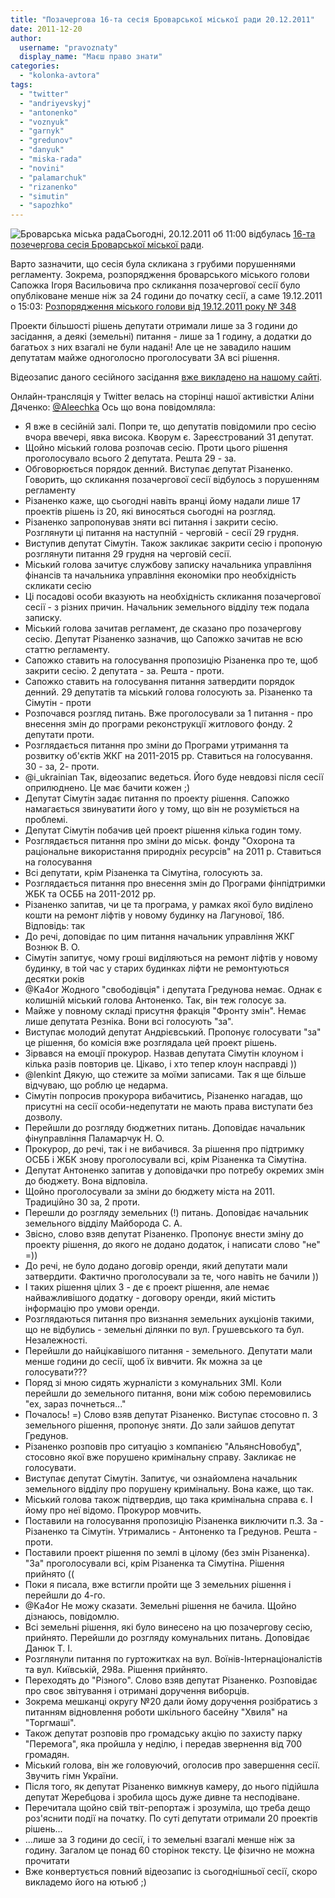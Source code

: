 ```yaml
---
title: "Позачергова 16-та сесія Броварської міської ради 20.12.2011"
date: 2011-12-20
author: 
  username: "pravoznaty"
  display_name: "Маєш право знати"
categories: 
  - "kolonka-avtora"
tags: 
  - "twitter"
  - "andriyevskyj"
  - "antonenko"
  - "voznyuk"
  - "garnyk"
  - "gredunov"
  - "danyuk"
  - "miska-rada"
  - "novini"
  - "palamarchuk"
  - "rizanenko"
  - "simutin"
  - "sapozhko"
---
```


![](https://mpz.brovary.org/wp-content/uploads/2011/12/Броварська-міська-рада.jpg "Броварська міська рада")Сьогодні, 20.12.2011 об 11:00 відбулась [16-та позечергова сесія Броварської міської ради](https://mpz.brovary.org/novini/terminove-sklikanna-pozacergovoi-sesii-za-1-den/ "Термінове скликання позачергової сесії за 1 день").

Варто зазначити, що сесія була скликана з грубими порушеннями регламенту. Зокрема, розпорядження броварського міського голови Сапожка Ігоря Васильовича про скликання позачергової сесії було опубліковане менше ніж за 24 години до початку сесії, а саме 19.12.2011 о 15:03: <!--more-->[Розпорядження міського голови від 19.12.2011 року № 348](https://www.slideshare.net/sergIlliukhin/348-19122011 "Розпорядження міського голови про скликання сесії")

Проекти більшості рішень депутати отримали лише за 3 години до засідання, а деякі (земельні) питання - лише за 1 годину, а додатки до багатьох з них взагалі не були надані! Але це не завадило нашим депутатам майже одноголосно проголосувати ЗА всі рішення.

Відеозапис даного сесійного засідання [вже викладено на нашому сайті](https://mpz.brovary.org/novini/video-miska-rada-20-12-2011/ "ВІДЕО: Позачергове 16-те сесійне засідання Броварської міської ради").

Онлайн-трансляція у Twitter велась на сторінці нашої активістки Аліни Дяченко: [@Аleechka](https://twitter.com/#%21/aleechka "Twitter Бровари") Ось що вона повідомляла:

- Я вже в сесійній залі. Попри те, що депутатів повідомили про сесію вчора ввечері, явка висока. Кворум є. Зареєстрований 31 депутат.
- Щойно міський голова розпочав сесію. Проти цього рішення проголосувало всього 2 депутата. Решта 29 - за.
- Обговорюється порядок денний. Виступає депутат Різаненко. Говорить, що скликання позачергової сесії відбулось з порушенням регламенту
- Різаненко каже, що сьогодні навіть вранці йому надали лише 17 проектів рішень із 20, які виносяться сьогодні на розгляд.
- Різаненко запропонував зняти всі питання і закрити сесію. Розглянути ці питання на наступній - черговій - сесії 29 грудня.
- Виступив депутат Сімутін. Також закликає закрити сесію і пропоную розглянути питання 29 грудня на черговій сесії.
- Міський голова зачитує службову записку начальника управління фінансів та начальника управління економіки про необхідність скликати сесію
- Ці посадові особи вказують на необхідність скликання позачергової сесії - з різних причин. Начальник земельного відділу теж подала записку.
- Міський голова зачитав регламент, де сказано про позачергову сесію. Депутат Різаненко зазначив, що Сапожко зачитав не всю статтю регламенту.
- Сапожко ставить на голосування пропозицію Різаненка про те, щоб закрити сесію. 2 депутата - за. Решта - проти.
- Сапожко ставить на голосування питання затвердити порядок денний. 29 депутатів та міський голова голосують за. Різаненко та Сімутін - проти
- Розпочався розгляд питань. Вже проголосували за 1 питання - про внесення змін до програми реконструкції житлового фонду. 2 депутати проти.
- Розглядається питання про зміни до Програми утримання та розвитку об'єктів ЖКГ на 2011-2015 рр. Ставиться на голосування. 30 - за, 2- проти.
- @i\_ukrainian Так, відеозапис ведеться. Його буде невдовзі після сесії оприлюднено. Це має бачити кожен ;)
- Депутат Сімутін задає питання по проекту рішення. Сапожко намагається звинуватити його у тому, що він не розуміється на проблемі.
- Депутат Сімутін побачив цей проект рішення кілька годин тому.
- Розглядається питання про зміни до міськ. фонду "Охорона та раціональне використання природніх ресурсів" на 2011 р. Ставиться на голосування
- Всі депутати, крім Різаненка та Сімутіна, голосують за.
- Розглядається питання про внесення змін до Програми фінпідтримки ЖБК та ОСББ на 2011-2012 рр.
- Різаненко запитав, чи це та програма, у рамках якої було виділено кошти на ремонт ліфтів у новому будинку на Лагунової, 18б. Відповідь: так
- До речі, доповідає по цим питання начальник управління ЖКГ Вознюк В. О.
- Сімутін запитує, чому гроші виділяються на ремонт ліфтів у новому будинку, в той час у старих будинках ліфти не ремонтуються десятки років
- @Ka4or Жодного "свободівція" і депутата Гредунова немає. Однак є колишній міський голова Антоненко. Так, він теж голосує за.
- Майже у повному складі присутня фракція "Фронту змін". Немає лише депутата Резніка. Вони всі голосують "за".
- Виступає молодий депутат Андрієвський. Пропонує голосувати "за" це рішення, бо комісія вже розглядала цей проект рішень.
- Зірвався на емоції прокурор. Назвав депутата Сімутін клоуном і кілька разів повторив це. Цікаво, і хто тепер клоун насправді ))
- @lenkint Дякую, що стежите за моїми записами. Так я ще більше відчуваю, що роблю це недарма.
- Сімутін попросив прокурора вибачитись, Різаненко нагадав, що присутні на сесії особи-недепутати не мають права виступати без дозволу.
- Перейшли до розгляду бюджетних питань. Доповідає начальник фінуправління Паламарчук Н. О.
- Прокурор, до речі, так і не вибачився. За рішення про підтримку ОСББ і ЖБК знову проголосували всі, крім Різаненка та Сімутіна.
- Депутат Антоненко запитав у доповідачки про потребу окремих змін до бюджету. Вона відповіла.
- Щойно проголосували за зміни до бюджету міста на 2011. Традиційно 30 за, 2 проти.
- Перешли до розгляду земельних (!) питань. Доповідає начальник земельного відділу Майборода С. А.
- Звісно, слово взяв депутат Різаненко. Пропонує внести зміну до проекту рішення, до якого не додано додаток, і написати слово "не" =))
- До речі, не було додано договір оренди, який депутати мали затвердити. Фактично проголосували за те, чого навіть не бачили ))
- І таких рішення цілих 3 - де є проект рішення, але немає найважливішого додатку - договору оренди, який містить інформацію про умови оренди.
- Розглядаються питання про визнання земельних аукціонів такими, що не відбулись - земельні ділянки по вул. Грушевського та бул. Незалежності.
- Перейшли до найцікавішого питання - земельного. Депутати мали менше години до сесії, щоб їх вивчити. Як можна за це голосувати???
- Поряд зі мною сидять журналісти з комунальних ЗМІ. Коли перейшли до земельного питання, вони між собою перемовились "ех, зараз почнеться..."
- Почалось! =) Слово взяв депутат Різаненко. Виступає стосовно п. 3 земельного рішення, пропонує зняти. До зали зайшов депутат Гредунов.
- Різаненко розповів про ситуацію з компанією "АльянсНовобуд", стосовно якої вже порушено кримінальну справу. Закликає не голосувати.
- Виступає депутат Сімутін. Запитує, чи ознайомлена начальник земельного відділу про порушену кримінальну. Вона каже, що так.
- Міський голова також підтвердив, що така кримінальна справа є. І йому про неї відомо. Прокурор мовчить.
- Поставили на голосування пропозицію Різаненка виключити п.3. За - Різаненко та Сімутін. Утримались - Антоненко та Гредунов. Решта - проти.
- Поставили проект рішення по землі в цілому (без змін Різаненка). "За" проголосували всі, крім Різаненка та Сімутіна. Рішення прийнято ((
- Поки я писала, вже встигли пройти ще 3 земельних рішення і перейшли до 4-го.
- @Ka4or Не можу сказати. Земельні рішення не бачила. Щойно дізнаюсь, повідомлю.
- Всі земельні рішення, які було винесено на цю позачергову сесію, прийнято. Перейшли до розгляду комунальних питань. Доповідає Данюк Т. І.
- Розглянули питання по гуртожитках на вул. Воїнів-Інтернаціоналістів та вул. Київській, 298а. Рішення прийнято.
- Переходять до "Різного". Слово взяв депутат Різаненко. Розповідає про своє звітування і отримані доручення виборців.
- Зокрема мешканці округу №20 дали йому доручення розібратись з питанням відновлення роботи шкільного басейну "Хвиля" на "Торгмаші".
- Також депутат розповів про громадську акцію по захисту парку "Перемога", яка пройшла у неділю, і передав звернення від 700 громадян.
- Міський голова, він же головуючий, оголосив про завершення сесії. Звучить гімн України.
- Після того, як депутат Різаненко вимкнув камеру, до нього підійшла депутат Жеребцова і зробила щось дуже дивне та несподіване.
- Перечитала щойно свій твіт-репортаж і зрозуміла, що треба дещо роз'яснити події на початку. По суті депутати отримали 20 проектів рішень...
- ...лише за 3 години до сесії, і то земельні взагалі менше ніж за годину. Загалом це понад 60 сторінок тексту. Це фізично не можна прочитати
- Вже конвертується повний відеозапис із сьогоднішньої сесії, скоро викладемо його на ютьюб ;)
